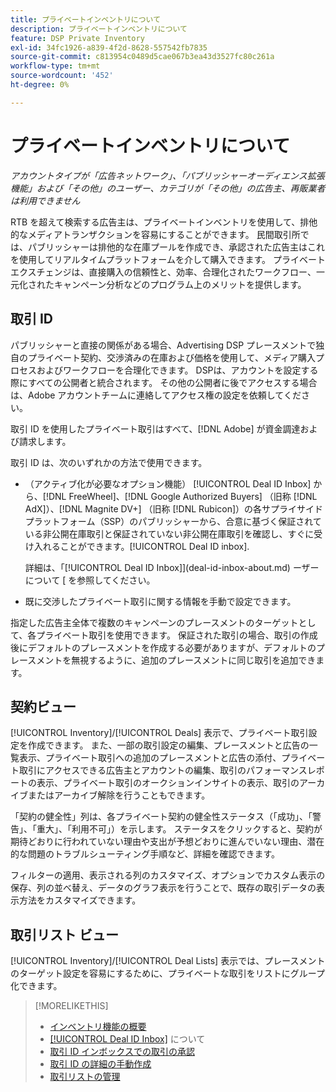 ```yaml
---
title: プライベートインベントリについて
description: プライベートインベントリについて
feature: DSP Private Inventory
exl-id: 34fc1926-a839-4f2d-8628-557542fb7835
source-git-commit: c813954c0489d5cae067b3ea43d3527fc80c261a
workflow-type: tm+mt
source-wordcount: '452'
ht-degree: 0%

---
```


# プライベートインベントリについて

*アカウントタイプが「広告ネットワーク」、「パブリッシャーオーディエンス拡張機能」および「その他」のユーザー、カテゴリが「その他」の広告主、再販業者は利用できません*

RTB を超えて検索する広告主は、プライベートインベントリを使用して、排他的なメディアトランザクションを容易にすることができます。 民間取引所では、パブリッシャーは排他的な在庫プールを作成でき、承認された広告主はこれを使用してリアルタイムプラットフォームを介して購入できます。 プライベートエクスチェンジは、直接購入の信頼性と、効率、合理化されたワークフロー、一元化されたキャンペーン分析などのプログラム上のメリットを提供します。

## 取引 ID

パブリッシャーと直接の関係がある場合、Advertising DSP プレースメントで独自のプライベート契約、交渉済みの在庫および価格を使用して、メディア購入プロセスおよびワークフローを合理化できます。 DSPは、アカウントを設定する際にすべての公開者と統合されます。 その他の公開者に後でアクセスする場合は、Adobe アカウントチームに連絡してアクセス権の設定を依頼してください。<!-- + sentence from Ramey? (no longer here) about how we certify the publishers -->

取引 ID を使用したプライベート取引はすべて、[!DNL Adobe] が資金調達および請求します。

取引 ID は、次のいずれかの方法で使用できます。

* （アクティブ化が必要なオプション機能） [!UICONTROL Deal ID Inbox] から、[!DNL FreeWheel]、[!DNL Google Authorized Buyers] （旧称 [!DNL AdX]）、[!DNL Magnite DV+] （旧称 [!DNL Rubicon]）の各サプライサイドプラットフォーム（SSP）のパブリッシャーから、合意に基づく保証されている非公開在庫取引と保証されていない非公開在庫取引を確認し、すぐに受け入れることができます。[!UICONTROL Deal ID inbox].

  詳細は、「[!UICONTROL Deal ID Inbox]](deal-id-inbox-about.md) ーザーについて [ を参照してください。

* 既に交渉したプライベート取引に関する情報を手動で設定できます。

指定した広告主全体で複数のキャンペーンのプレースメントのターゲットとして、各プライベート取引を使用できます。 保証された取引の場合、取引の作成後にデフォルトのプレースメントを作成する必要がありますが、デフォルトのプレースメントを無視するように、追加のプレースメントに同じ取引を追加できます。

## 契約ビュー

[!UICONTROL Inventory]/[!UICONTROL Deals] 表示で、プライベート取引設定を作成できます。 また、一部の取引設定の編集、プレースメントと広告の一覧表示、プライベート取引への追加のプレースメントと広告の添付、プライベート取引にアクセスできる広告主とアカウントの編集、取引のパフォーマンスレポートの表示、プライベート取引のオークションインサイトの表示、取引のアーカイブまたはアーカイブ解除を行うこともできます。<!-- ; or edit the attribute tags for a deal -->

「契約の健全性」列は、各プライベート契約の健全性ステータス（「成功」、「警告」、「重大」、「利用不可」）を示します。 ステータスをクリックすると、契約が期待どおりに行われていない理由や支出が予想どおりに進んでいない理由、潜在的な問題のトラブルシューティング手順など、詳細を確認できます。

フィルターの適用、表示される列のカスタマイズ、オプションでカスタム表示の保存、列の並べ替え、データのグラフ表示を行うことで、既存の取引データの表示方法をカスタマイズできます。

## 取引リスト ビュー

[!UICONTROL Inventory]/[!UICONTROL Deal Lists] 表示では、プレースメントのターゲット設定を容易にするために、プライベートな取引をリストにグループ化できます。

>[!MORELIKETHIS]
>
>* [ インベントリ機能の概要 ](/help/dsp/inventory/inventory-overview.md)
>* [[!UICONTROL Deal ID Inbox]](/help/dsp/inventory/deal-id-inbox-about.md) について
>* [ 取引 ID インボックスでの取引の承認 ](deal-id-inbox-accept.md)
>* [ 取引 ID の詳細の手動作成 ](deal-id-create.md)
>* [ 取引リストの管理 ](/help/dsp/inventory/lists-deals-manage.md)
